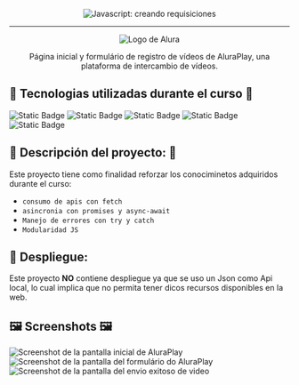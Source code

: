 <p align="center"> <img src="https://github.com/josevflores911/JavaScript/blob/main/img/encabezado/screenshoot_d.PNG" alt="Javascript: creando requisiciones"> </p>

<hr>

<p align="center"> <img src="https://github.com/MonicaHillman/aluraplay-requisicoes/blob/main/img/logo.png" alt="Logo de Alura"> </p>
<p align="center">Página inicial y formulário de registro de vídeos de AluraPlay, una plataforma de intercambio de vídeos.</p>

## 🔨 Tecnologias utilizadas durante el curso 🔨

![Static Badge]( https://img.shields.io/badge/NodeJS-green)
![Static Badge]( https://img.shields.io/badge/JS-yellow)
![Static Badge]( https://img.shields.io/badge/JsonServer-yellow)
![Static Badge]( https://img.shields.io/badge/HTML-black)
![Static Badge]( https://img.shields.io/badge/CSS-blue)


## 📄 Descripción del proyecto: 📄

Este proyecto tiene como finalidad reforzar los conociminetos adquiridos durante el curso:
- `consumo de apis con fetch`
- `asincronia con promises y async-await`
- `Manejo de errores con try y catch`
- `Modularidad JS`

## :rocket: Despliegue:

Este proyecto **NO** contiene despliegue ya que se uso un Json como Api local, lo cual implica que no permita tener dicos recursos disponibles en la web.

## 🖼️ Screenshots 🖼️
![Screenshot de la pantalla inicial de AluraPlay](https://github.com/josevflores911/JavaScript/blob/main/img/encabezado/screenshoot_a.PNG)
![Screenshot de la pantalla del formulário do AluraPlay](https://github.com/josevflores911/JavaScript/blob/main/img/encabezado/screenshoot_b.PNG)
![Screenshot de la pantalla del envio exitoso de video](https://github.com/josevflores911/JavaScript/blob/main/img/encabezado/screenshoot_b.PNG)
